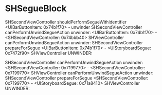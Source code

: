 SHSegueBlock
==========



 SHSecondViewController shouldPerformSegueWithIdentifier <UIBarButtonItem: 0x74b1f70> - unwinder
 SHSecondViewController canPerformUnwindSegueAction unwinder: <UIBarButtonItem: 0x74b1f70> - <SHSecondViewController: 0x74bbb40>
 SHViewController canPerformUnwindSegueAction unwinder:
 SHSecondViewController prepareForSegue <UIBarButtonItem: 0x74b1f70> - <UIStoryboardSegue: 0x7472f90>
 SHViewController UNWINDER:  




SHSecondViewController canPerformUnwindSegueAction unwinder: <SHSecondViewController: 0x7199770> - <SHSecondViewController: 0x7199770>
SHViewController canPerformUnwindSegueAction unwinder:
SHSecondViewController prepareForSegue <SHSecondViewController: 0x7199770> - <UIStoryboardSegue: 0x71a8410>
SHViewController UNWINDER:  
